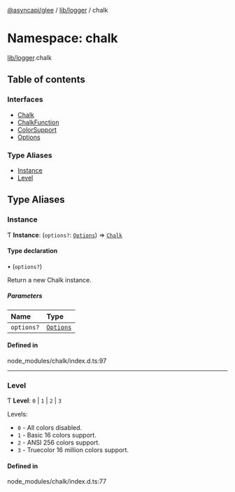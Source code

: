 [@asyncapi/glee](../README.md) / [lib/logger](lib_logger.md) / chalk

# Namespace: chalk

[lib/logger](lib_logger.md).chalk

## Table of contents

### Interfaces

- [Chalk](../interfaces/lib_logger.chalk.Chalk.md)
- [ChalkFunction](../interfaces/lib_logger.chalk.ChalkFunction.md)
- [ColorSupport](../interfaces/lib_logger.chalk.ColorSupport.md)
- [Options](../interfaces/lib_logger.chalk.Options.md)

### Type Aliases

- [Instance](lib_logger.chalk.md#instance)
- [Level](lib_logger.chalk.md#level)

## Type Aliases

### Instance

Ƭ **Instance**: (`options?`: [`Options`](../interfaces/lib_logger.chalk.Options.md)) => [`Chalk`](../interfaces/lib_logger.chalk.Chalk.md)

#### Type declaration

• (`options?`)

Return a new Chalk instance.

##### Parameters

| Name | Type |
| :------ | :------ |
| `options?` | [`Options`](../interfaces/lib_logger.chalk.Options.md) |

#### Defined in

node_modules/chalk/index.d.ts:97

___

### Level

Ƭ **Level**: ``0`` \| ``1`` \| ``2`` \| ``3``

Levels:
- `0` - All colors disabled.
- `1` - Basic 16 colors support.
- `2` - ANSI 256 colors support.
- `3` - Truecolor 16 million colors support.

#### Defined in

node_modules/chalk/index.d.ts:77
